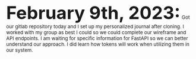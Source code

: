 <font size= "7">**February 9th, 2023:**</font>
<font size= "2"> Got our gitlab repository today and I set up my personalized journal after cloning. I worked with my group as best I could so we could complete our wireframe and API endpoints. I am waiting for specific information for FastAPI so we can better understand our approach. I did learn how tokens will work when utilizing them in our system.</font>
